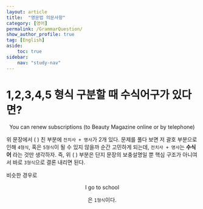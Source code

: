 ```yaml
---
layout: article
title:  "영문법 의문사항"
category: [영어]
permalink: /GrammarQuestion/
show_author_profile: true
tag: [English]
aside:
    toc: true
sidebar:
    nav: "study-nav"
---
```


# 1,2,3,4,5 형식 구분할 때 수식어구가 있다면?

<div align="center" markdown="1">
You can renew subscriptions (to Beauty Magazine online or by telephone)
</div>

위 문장에서 ( ) 친 부분에 `전치사 + 명사`가 2개 있다. 문제를 풀다 보면 저 괄호 부분으로 인해 `4형식`, 혹은 `5형식`이 될 수 있지 않을까 순간 고민하게 되는데, `전치사 + 명사`는 **수식어** 라는 것만 생각하자. 즉, 위 ( ) 부분은 단지 문장의 보충설명일 뿐 핵심 구조가 아니여서 바로 `3형식`으로 결론 내리면 된다.

비슷한 경우로

<div align="center" markdown="1">
I go to school

은 `1형식`이다.
</div>